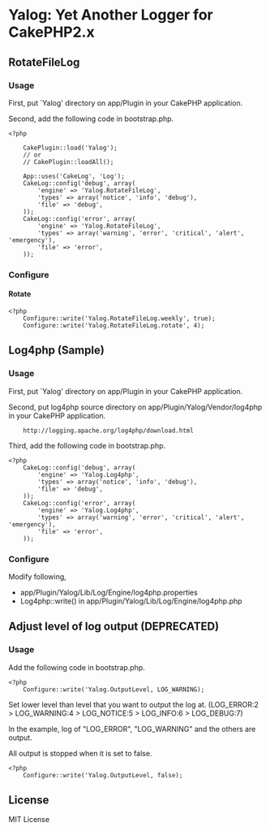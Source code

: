 # Yalog: Yet Another Logger for CakePHP2.x #

## RotateFileLog ##

### Usage ###

First, put `Yalog' directory on app/Plugin in your CakePHP application.

Second, add the following code in bootstrap.php.

    <?php
    
        CakePlugin::load('Yalog');
        // or
        // CakePlugin::loadAll();

        App::uses('CakeLog', 'Log');
        CakeLog::config('debug', array(
            'engine' => 'Yalog.RotateFileLog',
            'types' => array('notice', 'info', 'debug'),
            'file' => 'debug',
        ));
        CakeLog::config('error', array(
            'engine' => 'Yalog.RotateFileLog',
            'types' => array('warning', 'error', 'critical', 'alert', 'emergency'),
            'file' => 'error',
        ));


### Configure ###

#### Rotate ####

    <?php
        Configure::write('Yalog.RotateFileLog.weekly', true);
        Configure::write('Yalog.RotateFileLog.rotate', 4);

## Log4php (Sample) ##

### Usage ###

First, put `Yalog' directory on app/Plugin in your CakePHP application.

Second, put log4php source directory on app/Plugin/Yalog/Vendor/log4php in your CakePHP application.

        http://logging.apache.org/log4php/download.html
        
Third, add the following code in bootstrap.php.

    <?php
        CakeLog::config('debug', array(
            'engine' => 'Yalog.Log4php',
            'types' => array('notice', 'info', 'debug'),
            'file' => 'debug',
        ));
        CakeLog::config('error', array(
            'engine' => 'Yalog.Log4php',
            'types' => array('warning', 'error', 'critical', 'alert', 'emergency'),
            'file' => 'error',
        ));

### Configure ###

Modify following,

- app/Plugin/Yalog/Lib/Log/Engine/log4php.properties
- Log4php::write() in app/Plugin/Yalog/Lib/Log/Engine/log4php.php 
        
## Adjust level of log output (DEPRECATED) ##

### Usage ###

Add the following code in bootstrap.php.

    <?php
        Configure::write('Yalog.OutputLevel, LOG_WARNING);

Set lower level than level that you want to output the log at.
(LOG_ERROR:2 > LOG_WARNING:4 > LOG_NOTICE:5 > LOG_INFO:6 > LOG_DEBUG:7)

In the example, log of "LOG_ERROR", "LOG_WARNING" and the others are output.
        
All output is stopped when it is set to false.
        
    <?php
        Configure::write('Yalog.OutputLevel, false);

## License

MIT License
